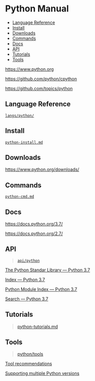 <!-- omit in toc -->
# Python Manual

- [Language Reference](#language-reference)
- [Install](#install)
- [Downloads](#downloads)
- [Commands](#commands)
- [Docs](#docs)
- [API](#api)
- [Tutorials](#tutorials)
- [Tools](#tools)

<https://www.python.org>

<https://github.com/python/cpython>

<https://github.com/topics/python>

## Language Reference

[`langs/python/`](/langs/python/README.md)

## Install

[`python-install.md`](python-install.md)

## Downloads

<https://www.python.org/downloads/>

## Commands

[`python-cmd.md`](python-cmd.md)

## Docs

<https://docs.python.org/3.7/>

<https://docs.python.org/2.7/>

## API

> [`api/python`](/api/python/README.md)

[The Python Standar Library — Python 3.7](https://docs.python.org/3.7/library/index.html)

[Index — Python 3.7](https://docs.python.org/3.7/genindex.html)

[Python Module Index — Python 3.7](https://docs.python.org/3.7/py-modindex.html)

[Search — Python 3.7](https://docs.python.org/3.7/search.html)

## Tutorials

> [python-tutorials.md](python-tutorials.md)

## Tools

> [python/tools](/manuals/python/tools/README.md)

[Tool recommendations](https://packaging.python.org/guides/tool-recommendations/)

[Supporting multiple Python versions](https://packaging.python.org/guides/supporting-multiple-python-versions/)
